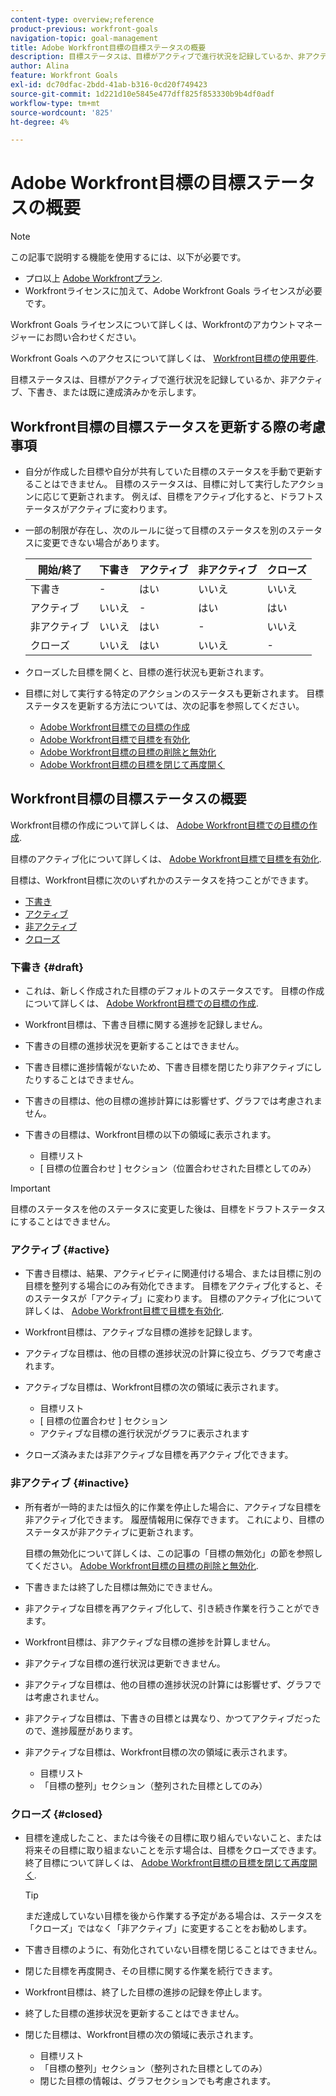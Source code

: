 ```yaml
---
content-type: overview;reference
product-previous: workfront-goals
navigation-topic: goal-management
title: Adobe Workfront目標の目標ステータスの概要
description: 目標ステータスは、目標がアクティブで進行状況を記録しているか、非アクティブ、下書き、または既に達成済みかを示します。
author: Alina
feature: Workfront Goals
exl-id: dc70dfac-2bdd-41ab-b316-0cd20f749423
source-git-commit: 1d221d10e5845e477dff825f853330b9b4df0adf
workflow-type: tm+mt
source-wordcount: '825'
ht-degree: 4%

---
```


# Adobe Workfront目標の目標ステータスの概要

<!--drafted for P&P new model: the note at the top will need to be replaced with this:    
    
Your organization must have the following to use the functionality described in this article:    
    
* For the legacy plan and license structure:     
    
  * A Pro or higher [Adobe Workfront plan](https://www.workfront.com/plans).     
  * An Adobe Workfront Goals license in addition to a Workfront license.    
    
* For the current plan and license structure:    
    
  * An Ultimate plan     
        
    Or    
        
    An additional license for Adobe Workfront Goals for the Prime or Select Adobe Workfront plans. <is there a link we can add here for the plans and what they contain?!>    
    
Contact your Workfront account manager to learn about a Workfront Goals license.    
    
For additional information about access to Workfront Goals, see [Requirements to use Workfront Goals](../workfront-goals/goal-management/access-needed-for-wf-goals.md).    
-->

>[!NOTE]
>
>この記事で説明する機能を使用するには、以下が必要です。
>
>* プロ以上 [Adobe Workfrontプラン](https://www.workfront.com/plans).
>* Workfrontライセンスに加えて、Adobe Workfront Goals ライセンスが必要です。
>
>Workfront Goals ライセンスについて詳しくは、Workfrontのアカウントマネージャーにお問い合わせください。

Workfront Goals へのアクセスについて詳しくは、 [Workfront目標の使用要件](../../workfront-goals/goal-management/access-needed-for-wf-goals.md).


目標ステータスは、目標がアクティブで進行状況を記録しているか、非アクティブ、下書き、または既に達成済みかを示します。

## Workfront目標の目標ステータスを更新する際の考慮事項

* 自分が作成した目標や自分が共有していた目標のステータスを手動で更新することはできません。 目標のステータスは、目標に対して実行したアクションに応じて更新されます。 例えば、目標をアクティブ化すると、ドラフトステータスがアクティブに変わります。
* 一部の制限が存在し、次のルールに従って目標のステータスを別のステータスに変更できない場合があります。

   | 開始/終了 | 下書き | アクティブ | 非アクティブ | クローズ |
   |---|---|---|---|---|
   | 下書き | - | はい | いいえ | いいえ |
   | アクティブ | いいえ | - | はい | はい |
   | 非アクティブ | いいえ | はい | - | いいえ |
   | クローズ | いいえ | はい | いいえ | - |

* クローズした目標を開くと、目標の進行状況も更新されます。
* 目標に対して実行する特定のアクションのステータスも更新されます。 目標ステータスを更新する方法については、次の記事を参照してください。

   * [Adobe Workfront目標での目標の作成](../../workfront-goals/goal-management/create-goals.md)
   * [Adobe Workfront目標で目標を有効化](../../workfront-goals/goal-management/activate-goals.md)
   * [Adobe Workfront目標の目標の削除と無効化](../../workfront-goals/goal-management/delete-and-deactivate-goals.md)
   * [Adobe Workfront目標の目標を閉じて再度開く](../../workfront-goals/goal-management/close-and-reopen-goals.md)

## Workfront目標の目標ステータスの概要

Workfront目標の作成について詳しくは、 [Adobe Workfront目標での目標の作成](../../workfront-goals/goal-management/create-goals.md).

目標のアクティブ化について詳しくは、 [Adobe Workfront目標で目標を有効化](../../workfront-goals/goal-management/activate-goals.md).

目標は、Workfront目標に次のいずれかのステータスを持つことができます。

* [下書き](#draft)
* [アクティブ](#active)
* [非アクティブ](#inactive)
* [クローズ](#closed)

### 下書き {#draft}

* これは、新しく作成された目標のデフォルトのステータスです。 目標の作成について詳しくは、 [Adobe Workfront目標での目標の作成](../../workfront-goals/goal-management/create-goals.md).
* Workfront目標は、下書き目標に関する進捗を記録しません。
* 下書きの目標の進捗状況を更新することはできません。
* 下書き目標に進捗情報がないため、下書き目標を閉じたり非アクティブにしたりすることはできません。
* 下書きの目標は、他の目標の進捗計算には影響せず、グラフでは考慮されません。
* 下書きの目標は、Workfront目標の以下の領域に表示されます。

   * 目標リスト
   * [ 目標の位置合わせ ] セクション（位置合わせされた目標としてのみ）


>[!IMPORTANT]
>
>目標のステータスを他のステータスに変更した後は、目標をドラフトステータスにすることはできません。

### アクティブ {#active}

* 下書き目標は、結果、アクティビティに関連付ける場合、または目標に別の目標を整列する場合にのみ有効化できます。 目標をアクティブ化すると、そのステータスが「アクティブ」に変わります。 目標のアクティブ化について詳しくは、 [Adobe Workfront目標で目標を有効化](../../workfront-goals/goal-management/activate-goals.md).
* Workfront目標は、アクティブな目標の進捗を記録します。
* アクティブな目標は、他の目標の進捗状況の計算に役立ち、グラフで考慮されます。
* アクティブな目標は、Workfront目標の次の領域に表示されます。

   * 目標リスト
   * [ 目標の位置合わせ ] セクション
   * アクティブな目標の進行状況がグラフに表示されます

* クローズ済みまたは非アクティブな目標を再アクティブ化できます。

### 非アクティブ {#inactive}

* 所有者が一時的または恒久的に作業を停止した場合に、アクティブな目標を非アクティブ化できます。 履歴情報用に保存できます。 これにより、目標のステータスが非アクティブに更新されます。

   目標の無効化について詳しくは、この記事の「目標の無効化」の節を参照してください。 [Adobe Workfront目標の目標の削除と無効化](../../workfront-goals/goal-management/delete-and-deactivate-goals.md).

* 下書きまたは終了した目標は無効にできません。
* 非アクティブな目標を再アクティブ化して、引き続き作業を行うことができます。
* Workfront目標は、非アクティブな目標の進捗を計算しません。
* 非アクティブな目標の進行状況は更新できません。
* 非アクティブな目標は、他の目標の進捗状況の計算には影響せず、グラフでは考慮されません。
* 非アクティブな目標は、下書きの目標とは異なり、かつてアクティブだったので、進捗履歴があります。
* 非アクティブな目標は、Workfront目標の次の領域に表示されます。

   * 目標リスト
   * 「目標の整列」セクション（整列された目標としてのみ）

### クローズ {#closed}

* 目標を達成したこと、または今後その目標に取り組んでいないこと、または将来その目標に取り組まないことを示す場合は、目標をクローズできます。 終了目標について詳しくは、 [Adobe Workfront目標の目標を閉じて再度開く](../../workfront-goals/goal-management/close-and-reopen-goals.md).

   >[!TIP]
   >
   >まだ達成していない目標を後から作業する予定がある場合は、ステータスを「クローズ」ではなく「非アクティブ」に変更することをお勧めします。

* 下書き目標のように、有効化されていない目標を閉じることはできません。
* 閉じた目標を再度開き、その目標に関する作業を続行できます。
* Workfront目標は、終了した目標の進捗の記録を停止します。
* 終了した目標の進捗状況を更新することはできません。
* 閉じた目標は、Workfront目標の次の領域に表示されます。

   * 目標リスト
   * 「目標の整列」セクション（整列された目標としてのみ）
   * 閉じた目標の情報は、グラフセクションでも考慮されます。
